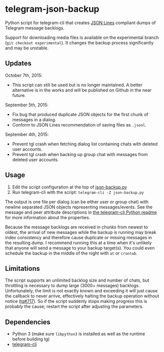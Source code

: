# telegram-json-backup

Python script for telegram-cli that creates [JSON Lines](http://jsonlines.org) compliant dumps of Telegram message backlogs.

Support for downloading media files is available on the experimental branch (`git checkout experimental`). It changes the backup process significantly and may be unstable.

## Updates
October 7th, 2015:

* This script can still be used but is no longer maintained. A better alternative is in the works and will be published on Github in the near future.

September 5th, 2015:

* Fix bug that produced duplicate JSON objects for the first chunk of messages in a dialog.
* Conform to JSON Lines recommendation of saving files as `.jsonl`.

September 4th, 2015:

* Prevent tgl crash when fetching dialog list containing chats with deleted user accounts.
* Prevent tgl crash when backing up group chat with messages from deleted user accounts.

## Usage

1. Edit the script configuration at the top of [json-backup.py](json-backup.py)
2. Run telegram-cli with the script: `telegram-cli -Z json-backup.py`

The output is one file per dialog (can be either user or group chat) with newline separated JSON objects representing messages/events.
See the message and peer attribute descriptions in [the telegram-cli Python readme](https://github.com/vysheng/tg/blob/master/README-PY.md) for more information about the properties.

Because the message backlogs are received in chunks from newest to oldest, the arrival of new messages while the backup is running may break index consistency and therefore cause duplicate or missing messages in the resulting dump. I recommend running this at a time when it's unlikely that anyone will send a message to your backup target(s). You could even schedule the backup in the middle of the night with `at` or `crontab`.

## Limitations

The script supports an unlimited backlog size and number of chats, but throttling is necessary to dump large (3000+ messages) backlogs. Unfortunately, the limit is not exactly known and exceeding it will just cause the callback to never arrive, effectively halting the backup operation without notice ([tg#717](https://github.com/vysheng/tg/issues/717)). So if the script suddenly stops making progress this is probably the cause; restart the script after adjusting the parameters.

## Dependencies

* Python 3 (make sure `libpython3` is installed as well as the runtime before building tg)
* [telegram-cli](https://github.com/vysheng/tg)
